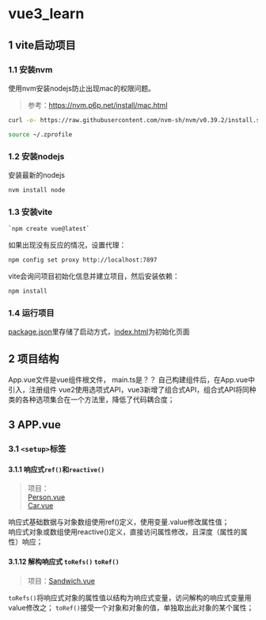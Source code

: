 # vue3_learn
## 1 vite启动项目
### 1.1 安装nvm
使用nvm安装nodejs防止出现mac的权限问题。  
> 参考：https://nvm.p6p.net/install/mac.html
```sh
curl -o- https://raw.githubusercontent.com/nvm-sh/nvm/v0.39.2/install.sh | bash
```
```sh
source ~/.zprofile
```
### 1.2 安装nodejs  
安装最新的nodejs
```sh
nvm install node
```
### 1.3 安装vite
```sh
`npm create vue@latest`
```
如果出现没有反应的情况，设置代理： 
```sh
npm config set proxy http://localhost:7897
```
vite会询问项目初始化信息并建立项目，然后安装依赖： 
```sh
npm install
```
### 1.4 运行项目
[package.json](vue-project%2Fpackage.json)里存储了启动方式，[index.html](vue-project%2Findex.html)为初始化页面

## 2 项目结构
App.vue文件是vue组件根文件，
main.ts是？？
自己构建组件后，在App.vue中引入，注册组件
vue2使用选项式API，vue3新增了组合式API，组合式API将同种类的各种选项集合在一个方法里，降低了代码耦合度；
## 3 APP.vue
### 3.1 `<setup>`标签
#### 3.1.1 响应式`ref()`和`reactive()`
> 项目：  
> [Person.vue](src%2Fcomponents%2FPerson.vue)  
> [Car.vue](src%2Fcomponents%2FCar.vue)

响应式基础数据与对象数组使用ref()定义，使用变量.value修改属性值；  
响应式对象或数组使用reactive()定义，直接访问属性修改，且深度（属性的属性）响应；
#### 3.1.12 解构响应式 `toRefs()`  `toRef()`
> 项目：[Sandwich.vue](src%2Fcomponents%2FSandwich.vue)

`toRefs()`将响应式对象的属性值以结构为响应式变量，访问解构的响应式变量用value修改之；
`toRef()`接受一个对象和对象的值，单独取出此对象的某个属性；